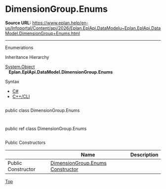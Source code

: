 # DimensionGroup.Enums

**Source URL:** https://www.eplan.help/en-us/Infoportal/Content/api/2026/Eplan.EplApi.DataModelu~Eplan.EplApi.DataModel.DimensionGroup+Enums.html

---

Enumerations

Inheritance Hierarchy

[System.Object](#)  
   **Eplan.EplApi.DataModel.DimensionGroup.Enums**

Syntax

- [C#](#i-syntax-CS)
- [C++/CLI](#i-syntax-CPP2005)

```
```
public class DimensionGroup.Enums
```
```

```
```
public ref class DimensionGroup.Enums
```
```



Public Constructors

|  | Name | Description |
| --- | --- | --- |
| Public Constructor | [DimensionGroup.Enums Constructor](Eplan.EplApi.DataModelu~Eplan.EplApi.DataModel.DimensionGroup+Enums~_ctor.html) |  |

[Top](#top)
